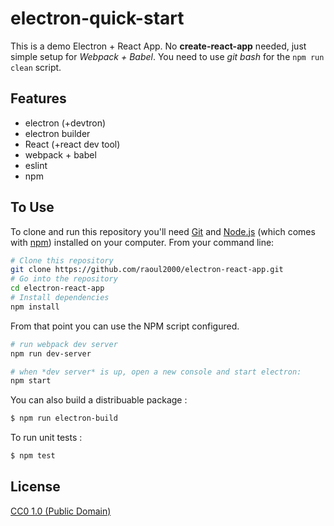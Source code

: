 # electron-quick-start

This is a demo Electron + React App. No **create-react-app** needed, just simple setup for *Webpack + Babel*.
You need to use *git bash* for the `npm run clean` script.

## Features

- electron (+devtron)
- electron builder
- React (+react dev tool)
- webpack + babel
- eslint
- npm


## To Use

To clone and run this repository you'll need [Git](https://git-scm.com) and [Node.js](https://nodejs.org/en/download/) (which comes with [npm](http://npmjs.com)) installed on your computer. From your command line:

```bash
# Clone this repository
git clone https://github.com/raoul2000/electron-react-app.git
# Go into the repository
cd electron-react-app
# Install dependencies
npm install
```
From that point you can use the NPM script configured.
```bash
# run webpack dev server
npm run dev-server

# when *dev server* is up, open a new console and start electron:
npm start
```

You can also build a distribuable package :
```bash
$ npm run electron-build
```

To run unit tests : 
```bash
$ npm test
```

## License

[CC0 1.0 (Public Domain)](LICENSE.md)
